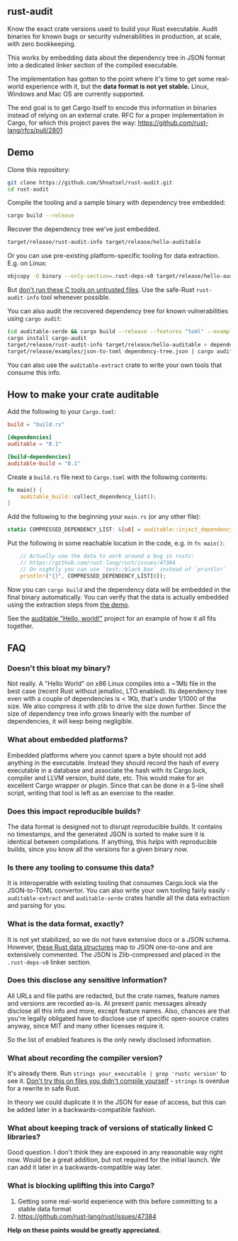 ## rust-audit

Know the exact crate versions used to build your Rust executable. Audit binaries for known bugs or security vulnerabilities in production, at scale, with zero bookkeeping.

This works by embedding data about the dependency tree in JSON format into a dedicated linker section of the compiled executable.

The implementation has gotten to the point where it's time to get some real-world experience with it, but the **data format is not yet stable.** Linux, Windows and Mac OS are currently supported.

The end goal is to get Cargo itself to encode this information in binaries instead of relying on an external crate. RFC for a proper implementation in Cargo, for which this project paves the way: https://github.com/rust-lang/rfcs/pull/2801

## Demo

Clone this repository:
```bash
git clone https://github.com/Shnatsel/rust-audit.git
cd rust-audit
```
Compile the tooling and a sample binary with dependency tree embedded:
```bash
cargo build --release
```
Recover the dependency tree we've just embedded.
```bash
target/release/rust-audit-info target/release/hello-auditable
```
Or you can use pre-existing platform-specific tooling for data extraction. E.g. on Linux:
```bash
objcopy -O binary --only-section=.rust-deps-v0 target/release/hello-auditable /dev/stdout | pigz -zd -
```
But [don't run these C tools on untrusted files](https://lcamtuf.blogspot.com/2014/10/psa-dont-run-strings-on-untrusted-files.html). Use the safe-Rust `rust-audit-info` tool whenever possible.

You can also audit the recovered dependency tree for known vulnerabilities using `cargo audit`:
```bash
(cd auditable-serde && cargo build --release --features "toml" --example json-to-toml)
cargo install cargo-audit
target/release/rust-audit-info target/release/hello-auditable > dependency-tree.json
target/release/examples/json-to-toml dependency-tree.json | cargo audit -f -
```

You can also use the `auditable-extract` crate to write your own tools that consume this info.

## How to make your crate auditable

Add the following to your `Cargo.toml`:

```toml
build = "build.rs"

[dependencies]
auditable = "0.1"

[build-dependencies]
auditable-build = "0.1"
```

Create a `build.rs` file next to `Cargo.toml` with the following contents:
```rust
fn main() {
    auditable_build::collect_dependency_list();
}
```

Add the following to the beginning your `main.rs` (or any other file):

```rust
static COMPRESSED_DEPENDENCY_LIST: &[u8] = auditable::inject_dependency_list!();
```

Put the following in some reachable location in the code, e.g. in `fn main()`:
```rust
    // Actually use the data to work around a bug in rustc:
    // https://github.com/rust-lang/rust/issues/47384
    // On nightly you can use `test::black_box` instead of `println!`
    println!("{}", COMPRESSED_DEPENDENCY_LIST[0]);
```

Now you can `cargo build` and the dependency data will be embedded in the final binary automatically. You can verify that the data is actually embedded using the extraction steps from [the demo](#Demo).

See the [auditable "Hello, world!"](https://github.com/Shnatsel/rust-audit/tree/master/hello-auditable) project for an example of how it all fits together.

## FAQ

### Doesn't this bloat my binary?

Not really. A "Hello World" on x86 Linux compiles into a ~1Mb file in the best case (recent Rust without jemalloc, LTO enabled). Its dependency tree even with a couple of dependencies is < 1Kb, that's under 1/1000 of the size. We also compress it with zlib to drive the size down further. Since the size of dependency tree info grows linearly with the number of dependencies, it will keep being negligible.

### What about embedded platforms?

Embedded platforms where you cannot spare a byte should not add anything in the executable. Instead they should record the hash of every executable in a database and associate the hash with its Cargo.lock, compiler and LLVM version, build date, etc. This would make for an excellent Cargo wrapper or plugin. Since that can be done in a 5-line shell script, writing that tool is left as an exercise to the reader.

### Does this impact reproducible builds?

The data format is designed not to disrupt reproducible builds. It contains no timestamps, and the generated JSON is sorted to make sure it is identical between compilations. If anything, this *helps* with reproducible builds, since you know all the versions for a given binary now.

### Is there any tooling to consume this data?

It is interoperable with existing tooling that consumes Cargo.lock via the JSON-to-TOML convertor. You can also write your own tooling fairly easily - `auditable-extract` and `auditable-serde` crates handle all the data extraction and parsing for you.

### What is the data format, exactly?

It is not yet stabilized, so we do not have extensive docs or a JSON schema. However, [these Rust data structures](https://github.com/Shnatsel/rust-audit/blob/master/auditable-serde/src/lib.rs#L14) map to JSON one-to-one and are extensively commented. The JSON is Zlib-compressed and placed in the `.rust-deps-v0` linker section.

### Does this disclose any sensitive information?

All URLs and file paths are redacted, but the crate names, feature names and versions are recorded as-is. At present panic messages already disclose all this info and more, except feature names. Also, chances are that you're legally obligated have to disclose use of specific open-source crates anyway, since MIT and many other licenses require it.

So the list of enabled features is the only newly disclosed information.

### What about recording the compiler version?

It's already there. Run `strings your_executable | grep 'rustc version'` to see it. [Don't try this on files you didn't compile yourself](https://lcamtuf.blogspot.com/2014/10/psa-dont-run-strings-on-untrusted-files.html) - `strings` is overdue for a rewrite in safe Rust.

In theory we could duplicate it in the JSON for ease of access, but this can be added later in a backwards-compatible fashion.

### What about keeping track of versions of statically linked C libraries?

Good question. I don't think they are exposed in any reasonable way right now. Would be a great addition, but not required for the initial launch. We can add it later in a backwards-compatible way later.

### What is blocking uplifting this into Cargo?

 1. Getting some real-world experience with this before committing to a stable data format
 1. https://github.com/rust-lang/rust/issues/47384

**Help on these points would be greatly appreciated.**
